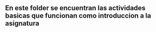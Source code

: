## En este folder se encuentran las actividades basicas que funcionan como introduccion a la asignatura
